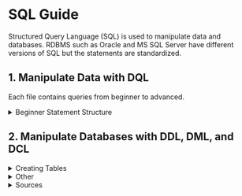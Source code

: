 # **SQL Guide**

Structured Query Language (SQL) is used to manipulate data and databases. RDBMS such as Oracle and MS SQL Server have different versions of SQL but the statements are standardized. 

## 1. Manipulate Data with DQL 
Each file contains queries from beginner to advanced.
<details>
  <summary>Beginner Statement Structure</summary> 



</details>

## 2. Manipulate Databases with DDL, DML, and DCL
<details>
  <summary>Creating Tables</summary>
Manipulate the database tables. Commands to add, modify, and delete data in tables. Create a data table from scratch and manage the engine

- Create a new table: `CREATE TABLE();` *ColumnName1 DataType(CharAmnt)*
> *It is good practice to have the first column be ID*: `PRIMARY KEY` `IDENTITY(1,1),`
- Created indexes on columns to retrieve data quickly from db `CREATE UNIQUE INDEX` *index_name* `ON` *table_name (column1, column2, ...)*; `DROP INDEX` *index_name ON table_name*;
- Change row values in a column: `UPDATE` *TableName* `SET` *ColumnName1 = Condition*;
- Add columns to a table: `ALTER TABLE` *TableName* `ADD` *NewColumnName DataType(CharAmnt)*
- > *With multiple tables, it is good practice to have foreign Keys on ID columns*: `ALTER TABLE` *TableName* `ADD` `FOREIGN KEY()` *NewColumnName* `REFERENCES` *TableName(IDColumn)*
- Add rows to a table `INSERT INTO` *TableName (ColumnName1,ColumnName1, etc)* `VALUES();`
- Delete row values from a table, but doesn't delete the table structure: `DELETE` *TableName*; 
- Deletes a table from the db: `DROP TABLE` *TableName*; 
- CREATE INDEX: Create an index on a table.
- DROP INDEX: Delete an index from the database. 
- TRUNCATE TABLE: Removes all records from a table in a database, but keeps the table and structure in place.
</details>

<details>
  <summary>Other</summary>
## 3. Database Control Language (DCL)
- GRANT: Give privileges to database users.
- REVOKE: Take back privileges from database users.

## 4. Transaction Control Language (TCL):
- COMMIT: Save changes made during the current transaction.
- ROLLBACK: Undo changes made during the current transaction.
- SAVEPOINT: Set a point within a transaction to which you can later roll back.

## 5. Schema Manipulation Language (SML):
- CREATE SCHEMA: Create a new schema.
- ALTER SCHEMA: Modify an existing schema.
- DROP SCHEMA: Delete a schema from the database.

## 7. Other Commands:
- USE: Select a particular database.
- SHOW: Display information about the database.
- DESCRIBE: Show the structure of a table.
- SET: Set or change settings of the SQL environment.

</details>

<details>
  <summary>Sources</summary>

### 😤📺 Youtube University - Check out their channels! 

<!--
Learn Beginner SQL w/ Joey Blue: https://www.youtube.com/@joeyblue1/playlists <br />
Intermediate & Advanced SQL - https://www.youtube.com/channel/UC7cs8q-gJRlGwj4A8OmCmXg/playlists <br />
SQL Engine and Interview Q&A - https://www.youtube.com/c/Csharp-video-tutorialsBlogspot/playlists <br />
Learn how the SQL Server Engine works w/ Brent Ozar - https://www.youtube.com/watch?v=fERXOywBhlA <br />
Joe Celko
-->
https://learnsql.com/blog/standard-sql-functions-cheat-sheet/standard-sql-functions-cheat-sheet-a4.pdf
https://www.youtube.com/watch?v=9Pzj7Aj25lw&list=PLD20298E653A970F8

</details>
